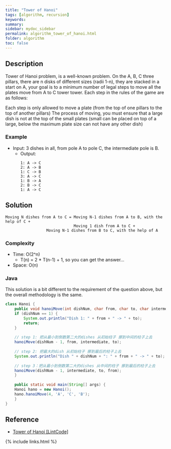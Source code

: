 ```yaml
---
title: "Tower of Hanoi"
tags: [algorithm, recursion]
keywords:
summary:
sidebar: mydoc_sidebar
permalink: algorithm_tower_of_hanoi.html
folder: algorithm
toc: false
---
```


## Description
Tower of Hanoi problem, is a well-known problem. On the A, B, C three pillars, there are n disks of different sizes (radii 1-n), they are stacked in a start on A, your goal is to a minimum number of legal steps to move all the plates move from A to C tower tower.
Each step in the rules of the game are as follows:

Each step is only allowed to move a plate (from the top of one pillars to the top of another pillars)
The process of moving, you must ensure that a large dish is not at the top of the small plates (small can be placed on top of a large, below the maximum plate size can not have any other dish)

### Example
* Input: 3 dishes in all, from pole A to pole C, the intermediate pole is B.
  * Output: 
    ```
    1: A -> C
    2: A -> B
    1: C -> B
    3: A -> C
    1: B -> A
    2: B -> C
    1: A -> C
    ```

## Solution
```
Moving N dishes from A to C = Moving N-1 dishes from A to B, with the help of C +
                              Moving 1 dish from A to C +
			      Moving N-1 dishes from B to C, with the help of A
```

### Complexity
* Time: O(2^n)
  * T(n) = 2 * T(n-1) + 1, so you can get the answer...
* Space: O(n)

### Java
This solution is a bit different to the requirement of the question above, but the overall methodology is the same.

```java
class Hanoi {	
    public void hanoiMove(int dishNum, char from, char to, char intermediate) {
	if (dishNum == 1) {
	    System.out.println("Dish 1: " + from + " -> " + to);
	    return;
	}
	
	// step 1: 把从最小到倒数第二大的dishes 从初始柱子 挪到中间的柱子上去
	hanoiMove(dishNum - 1, from, intermediate, to);
	
	// step 2: 把最大的dish 从初始柱子 挪到最后的柱子上去
	System.out.println("Dish " + dishNum + ": " + from + " -> " + to);
	
	// step 3：把从最小到倒数第二大的dishes 从中间的柱子 挪到最后的柱子上去
	hanoiMove(dishNum - 1, intermediate, to, from);
    }
	
    public static void main(String[] args) {
	Hanoi hano = new Hanoi();	
	hano.hanoiMove(4, 'A', 'C', 'B');
    } 
}
```

## Reference
* [Tower of Hanoi [LintCode]](https://lintcode.com/problem/tower-of-hanoi/description)

{% include links.html %}
